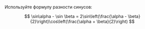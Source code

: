 Используйте формулу разности синусов:

$$ \sin\alpha - \sin \beta = 2\sin\left(\frac{\alpha - \beta}{2}\right)\cos\left(\frac{\alpha + \beta}{2}\right) $$